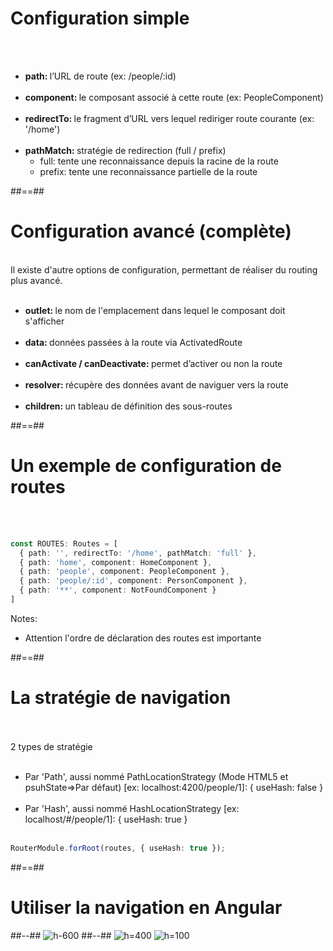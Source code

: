 <!-- .slide-->
# Configuration simple
<br><br>

- <b>path: </b>l’URL de route (ex: /people/:id)<br><br>
- <b>component: </b>le composant associé à cette route (ex: PeopleComponent)<br><br>
- <b>redirectTo: </b>le fragment d’URL vers lequel rediriger route courante (ex: '/home')<br><br>
- <b>pathMatch: </b>stratégie de redirection (full / prefix)
    - full: tente une reconnaissance depuis la racine de la route
    - prefix: tente une reconnaissance partielle de la route

##==##
<!-- .slide -->
# Configuration avancé (complète)
<br>
Il existe d'autre options de configuration, permettant de réaliser du routing plus avancé.
<br><br> 

- <b>outlet: </b>le nom de l'emplacement dans lequel le composant doit s'afficher<br><br>
- <b>data: </b>données passées à la route via ActivatedRoute<br><br>
- <b>canActivate / canDeactivate: </b>permet d’activer ou non la route<br><br>
- <b>resolver: </b>récupère des données avant de naviguer vers la route<br><br>
- <b>children: </b>un tableau de définition des sous-routes

##==##

<!-- .slide: class="with-code inconsolata" -->
# Un exemple de configuration de routes
<br><br>

```typescript
const ROUTES: Routes = [
  { path: '', redirectTo: '/home', pathMatch: 'full' },
  { path: 'home', component: HomeComponent },
  { path: 'people', component: PeopleComponent },
  { path: 'people/:id', component: PersonComponent },
  { path: '**', component: NotFoundComponent }
]
```
<!-- .element: class="big-code" -->
Notes:
- Attention l'ordre de déclaration des routes est importante

##==##

<!-- .slide: class="with-code inconsolata" -->
# La stratégie de navigation
<br><br>
2 types de stratégie<br><br>
- Par 'Path', aussi nommé PathLocationStrategy (Mode HTML5 et psuhState=>Par défaut) [ex: localhost:4200/people/1]: { useHash: false }<br><br>
- Par 'Hash', aussi nommé HashLocationStrategy [ex: localhost/#/people/1]: { useHash: true } <br><br>
```typescript
RouterModule.forRoot(routes, { useHash: true });
```
<!-- .element: class="big-code" -->

##==##

<!-- .slide: class="two-column-layout" -->
# Utiliser la navigation en Angular
##--##
![h-600](assets/images/school/navigation/navigation_routing_module.png)
##--##
![h=400](assets/images/school/navigation/navigation_root_module.png)
![h=100](assets/images/school/navigation/navigation_router_outlet.png)


